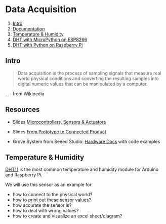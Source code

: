 # Data Acquisition

1. [Intro](#intro)
2. [Documentation](#documentation)
3. [Temperature & Humidity](#temperature-&-humidity)
4. [DHT with MicroPython on ESP8266](esp8266)
5. [DHT with Python on Raspberry Pi](raspberry)

## Intro

> Data acquisition is the process of sampling signals that measure real world physical conditions and converting the resulting samples into digital numeric values that can be manipulated by a computer. 

--- from Wikipedia

## Resources

- Slides [Microcontrollers, Sensors & Actuators](http://www.tamberg.org/fhnw/2020/hs/IdbMcuSensorsAndActuators.pdf)
- Slides [From Prototype to Connected Product](http://www.tamberg.org/fhnw/2020/hs/IdbProtoToProduct.pdf)

- Grove System from Seeed Studio: [Hardware Docs](https://github.com/Seeed-Studio/grove.py/tree/master/doc#gui-graphical-user-interface) with code examples 

## Temperature & Humidity

[DHT11](https://github.com/tamberg/fhnw-iot/wiki/Grove-Sensors#temperature--humidity-sensor-dht11) is the most common temperature and humidity module for Arduino and Raspberry Pi.

We will use this sensor as an example for

- how to connect to the physical world?
- how to print out these sensor values?
- how accurate the sensor is?
- how to deal with wrong values?
- how to create and visualize an excel sheet/diagram?
